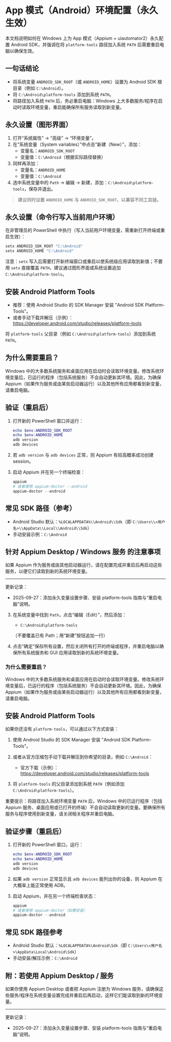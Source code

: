  # App 模式（Android）环境配置（永久生效）

本文档说明如何在 Windows 上为 App 模式（Appium + uiautomator2）永久配置 Android SDK，并强调在将 `platform-tools` 路径加入系统 `PATH` 后需要重启电脑以确保生效。

## 一句话结论

- 将系统变量 `ANDROID_SDK_ROOT`（或 `ANDROID_HOME`）设置为 Android SDK 根目录（例如 `C:\Android`）。
- 将 `C:\Android\platform-tools` 添加到系统 `PATH`。
- 将路径加入系统 `PATH` 后，务必重启电脑：Windows 上大多数服务/程序在启动时读取环境变量，重启能确保所有服务读取到新变量。

## 永久设置（图形界面）

1. 打开“系统属性” → “高级” → “环境变量”。
2. 在“系统变量（System variables）”中点击“新建（New）”，添加：
   - 变量名：`ANDROID_SDK_ROOT`
   - 变量值：`C:\Android`（根据实际路径替换）
3. 同样再添加：
   - 变量名：`ANDROID_HOME`
   - 变量值：`C:\Android`
4. 选中系统变量中的 `Path` → 编辑 → 新建，添加：`C:\Android\platform-tools`，保存并退出。

> 建议同时设置 `ANDROID_HOME` 与 `ANDROID_SDK_ROOT`，以兼容不同工具链。

## 永久设置（命令行写入当前用户环境）

在非管理员的 PowerShell 中执行（写入当前用户环境变量，需重新打开终端或重启生效）：

```powershell
setx ANDROID_SDK_ROOT "C:\Android"
setx ANDROID_HOME "C:\Android"
```

注意：`setx` 写入后需要打开新终端窗口或重启以使系统级应用读取到新值；不要用 `setx` 直接覆盖 `PATH`，建议通过图形界面或系统设置追加 `C:\Android\platform-tools`。

## 安装 Android Platform Tools

- 推荐：使用 Android Studio 的 SDK Manager 安装 "Android SDK Platform-Tools"。
- 或者手动下载并解压（示例）：<https://developer.android.com/studio/releases/platform-tools>

将 `platform-tools` 父目录（例如 `C:\Android\platform-tools`）添加到系统 `PATH`。

## 为什么需要重启？

Windows 中的大多数系统服务和桌面应用在启动时会读取环境变量。修改系统环境变量后，已运行的程序（包括系统服务）不会自动更新其环境。因此，为确保 Appium（如果作为服务或由某些启动器运行）以及其他所有应用都看到新变量，请重启电脑。

## 验证（重启后）

1. 打开新的 PowerShell 窗口并运行：

   ```powershell
   echo $env:ANDROID_SDK_ROOT
   echo $env:ANDROID_HOME
   adb version
   adb devices
   ```

2. 若 `adb version` 与 `adb devices` 正常，则 Appium 有较高概率成功创建 session。

3. 启动 Appium 并在另一个终端检查：

   ```powershell
   appium
   # 或者使用 appium-doctor --android
   appium-doctor --android
   ```

## 常见 SDK 路径（参考）

- Android Studio 默认：`%LOCALAPPDATA%\\Android\\Sdk`（即 `C:\Users\\<用户名>\\AppData\\Local\\Android\\Sdk`）
- 手动安装示例：`C:\Android`

## 针对 Appium Desktop / Windows 服务 的注意事项

如果 Appium 作为服务或由其他启动器运行，请在配置完成并重启后再启动这些服务，以便它们读取到新的系统环境变量。

---

更新记录：

- 2025-09-27：添加永久变量设置步骤、安装 platform-tools 指南与“重启电脑”说明。
3. 在系统变量中找到 `Path`，点击“编辑（Edit）”，然后添加：

   - `C:\Android\platform-tools`

   （不要覆盖已有 Path；用“新建”按钮追加一行）

4. 点击“确定”保存所有设置，然后关闭所有打开的终端或程序，并重启电脑以确保所有系统服务和 GUI 应用读取到新的系统环境变量。

### 为什么需要重启？

Windows 中的大多数系统服务和桌面应用在启动时会读取环境变量。修改系统环境变量后，已运行的程序（包括系统服务）不会自动更新其环境。因此，为确保 Appium（如果作为服务或由某些启动器运行）以及其他所有应用都看到新变量，请重启电脑。

## 安装 Android Platform Tools

如果你还没有 `platform-tools`，可以通过以下方式安装：

1. 使用 Android Studio 的 SDK Manager 安装 "Android SDK Platform-Tools"。
2. 或者从官方压缩包手动下载并解压到你希望的目录，例如 `C:\Android`：

   - 官方下载（示例）：https://developer.android.com/studio/releases/platform-tools

3. 将 `platform-tools` 的父目录添加到系统 `PATH`（例如添加 `C:\Android\platform-tools`）。

重要提示：将路径加入系统环境变量 `PATH` 后，Windows 中的已运行程序（包括 Appium 服务、桌面应用或已打开的终端）不会自动读取更新的变量。要确保所有服务与程序使用到新变量，请关闭相关程序并重启电脑。

## 验证步骤（重启后）

1. 打开新的 PowerShell 窗口，运行：

   ```powershell
   echo $env:ANDROID_SDK_ROOT
   echo $env:ANDROID_HOME
   adb version
   adb devices
   ```

2. 如果 `adb version` 正常显示且 `adb devices` 能列出你的设备，则 Appium 在大概率上能正常使用 ADB。

3. 启动 Appium，并在另一个终端检查状态：

   ```powershell
   appium
   # 或者使用 appium-doctor（如果安装）
   appium-doctor --android
   ```

## 常见 SDK 路径参考

- Android Studio 默认：`%LOCALAPPDATA%\Android\Sdk`（即 `C:\Users\<用户名>\AppData\Local\Android\Sdk`）
- 手动安装/解压示例：`C:\Android`

## 附：若使用 Appium Desktop / 服务

如果你使用 Appium Desktop 或者把 Appium 注册为 Windows 服务，请确保这些服务/程序在系统变量设置完成并重启后再启动，这样它们能读取到新的环境变量。

---
更新记录：

- 2025-09-27：添加永久变量设置步骤、安装 platform-tools 指南与“重启电脑”说明。
